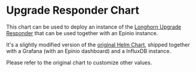 # Upgrade Responder Chart

This chart can be used to deploy an instance of the [Longhorn Upgrade Responder](https://github.com/longhorn/upgrade-responder) that can be used together with an Epinio instance.

It's a slightly modified version of the [original Helm Chart](https://github.com/longhorn/upgrade-responder/tree/master/chart), shipped together with a Grafana (with an Epinio dashboard) and a InfluxDB instance.

Please refer to the original chart to customize other values.
